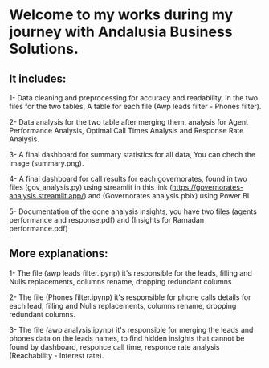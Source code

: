 # Welcome to my works during my journey with Andalusia Business Solutions.
## It includes:
  1- Data cleaning and preprocessing for accuracy and readability, in the two files for the two tables, A table for each file (Awp leads filter - Phones filter).
  
  2- Data analysis for the two table after merging them, analysis for Agent Performance Analysis, Optimal Call Times Analysis and Response Rate Analysis.
  
  3- A final dashboard for summary statistics for all data, You can chech the image (summary.png).

  4- A final dashboard for call results for each governorates, found in two files (gov_analysis.py) using streamlit in this link (https://governorates-analysis.streamlit.app/)       and (Governorates analysis.pbix) using Power BI

  5- Documentation of the done analysis insights, you have two files (agents performance and response.pdf) and (Insights for Ramadan performance.pdf)

## More explanations:
  1- The file (awp leads filter.ipynp) it's responsible for the leads, filling and Nulls replacements, columns rename, dropping redundant columns
  
  2- The file (Phones filter.ipynp) it's responsible for phone calls details for each lead, filling and Nulls replacements, columns rename, dropping redundant columns.
  
  3- The file (awp analysis.ipynp) it's responsible for merging the leads and phones data on the leads names, to find hidden insights that cannot be found by dashboard, responce call time, responce rate analysis (Reachability - Interest rate).
